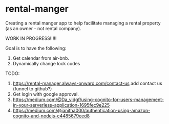 # rental-manger
Creating a rental manger app to help facilitate managing a rental property (as an owner - not rental company).

WORK IN PROGRESS!!!!!

Goal is to have the following:
1. Get calendar from air-bnb.
2. Dynamically change lock codes


TODO:
1. https://rental-manager.always-onward.com/contact-us add contact us (funnel to github?)
2. Get login with google approval.
3. https://medium.com/@Da_vidgf/using-cognito-for-users-management-in-your-serverless-application-1695fec9e225
4. https://medium.com/@janitha000/authentication-using-amazon-cognito-and-nodejs-c4485679eed8

